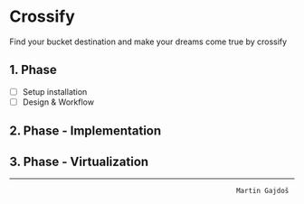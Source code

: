 # Crossify

Find your bucket destination and make your dreams come true by crossify


## 1. Phase
- [ ] Setup installation
- [ ] Design & Workflow

## 2. Phase - Implementation

## 3. Phase - Virtualization

---
                                                            Martin Gajdoš
